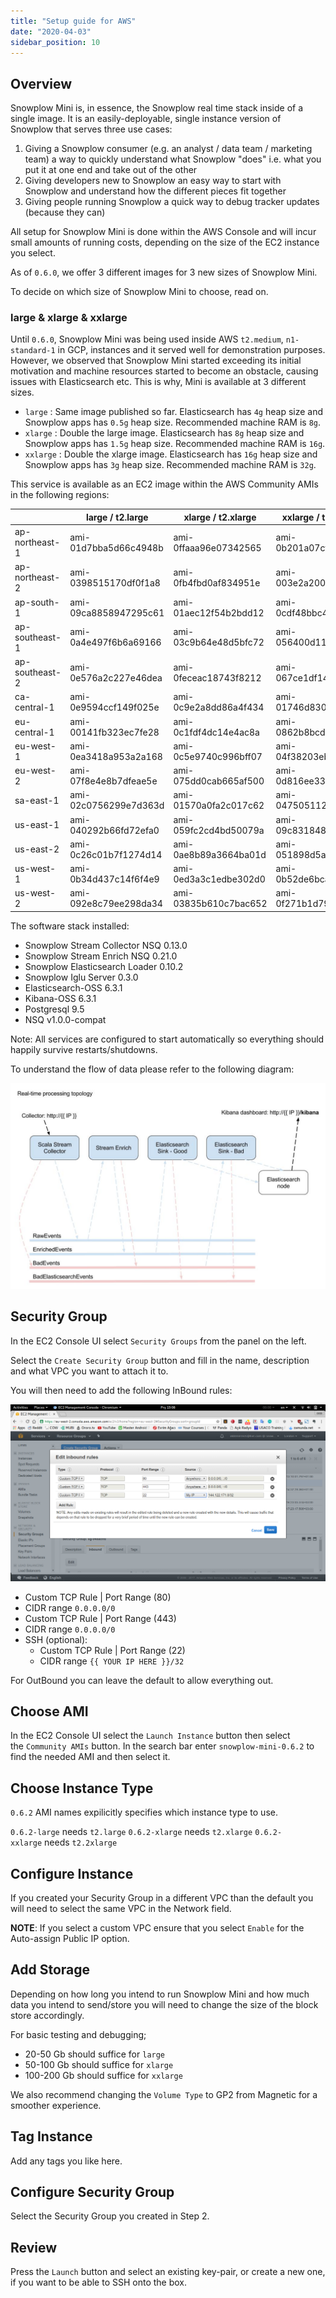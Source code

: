 ```yaml
---
title: "Setup guide for AWS"
date: "2020-04-03"
sidebar_position: 10
---
```


## Overview

Snowplow Mini is, in essence, the Snowplow real time stack inside of a single image. It is an easily-deployable, single instance version of Snowplow that serves three use cases:

1. Giving a Snowplow consumer (e.g. an analyst / data team / marketing team) a way to quickly understand what Snowplow "does" i.e. what you put it at one end and take out of the other
2. Giving developers new to Snowplow an easy way to start with Snowplow and understand how the different pieces fit together
3. Giving people running Snowplow a quick way to debug tracker updates (because they can)

All setup for Snowplow Mini is done within the AWS Console and will incur small amounts of running costs, depending on the size of the EC2 instance you select.

As of `0.6.0`, we offer 3 different images for 3 new sizes of Snowplow Mini.

To decide on which size of Snowplow Mini to choose, read on.

### large & xlarge & xxlarge

Until `0.6.0`, Snowplow Mini was being used inside AWS `t2.medium`, `n1-standard-1` in GCP, instances and it served well for demonstration purposes. However, we observed that Snowplow Mini started exceeding its initial motivation and machine resources started to become an obstacle, causing issues with Elasticsearch etc. This is why, Mini is available at 3 different sizes.

- `large` : Same image published so far. Elasticsearch has `4g` heap size and Snowplow apps has `0.5g` heap size. Recommended machine RAM is `8g`.
- `xlarge` : Double the large image. Elasticsearch has `8g` heap size and Snowplow apps has `1.5g` heap size. Recommended machine RAM is `16g`.
- `xxlarge` : Double the xlarge image. Elasticsearch has `16g` heap size and Snowplow apps has `3g` heap size. Recommended machine RAM is `32g`.

This service is available as an EC2 image within the AWS Community AMIs in the following regions:

|  | large / t2.large | xlarge / t2.xlarge | xxlarge / t2.xxlarge |
| --- | --- | --- | --- |
| ap-northeast-1 | ami-01d7bba5d66c4948b | ami-0ffaaa96e07342565 | ami-0b201a07cfb433128 |
| ap-northeast-2 | ami-0398515170df0f1a8 | ami-0fb4fbd0af834951e | ami-003e2a20033b543ab |
| ap-south-1 | ami-09ca8858947295c61 | ami-01aec12f54b2bdd12 | ami-0cdf48bbc42ece875 |
| ap-southeast-1 | ami-0a4e497f6b6a69166 | ami-03c9b64e48d5bfc72 | ami-056400d1161a82720 |
| ap-southeast-2 | ami-0e576a2c227e46dea | ami-0feceac18743f8212 | ami-067ce1df14d6dd691 |
| ca-central-1 | ami-0e9594ccf149f025e | ami-0c9e2a8dd86a4f434 | ami-01746d83094dc05f3 |
| eu-central-1 | ami-00141fb323ec7fe28 | ami-0c1fdf4dc14e4ac8a | ami-0862b8bcdbcfe843f |
| eu-west-1 | ami-0ea3418a953a2a168 | ami-0c5e9740c996bff07 | ami-04f38203eb1cd0b75 |
| eu-west-2 | ami-07f8e4e8b7dfeae5e | ami-075dd0cab665af500 | ami-0d816ee33b28fa317 |
| sa-east-1 | ami-02c0756299e7d363d | ami-01570a0fa2c017c62 | ami-047505112e6b9c455 |
| us-east-1 | ami-040292b66fd72efa0 | ami-059fc2cd4bd50079a | ami-09c831848aac6d52f |
| us-east-2 | ami-0c26c01b7f1274d14 | ami-0ae8b89a3664ba01d | ami-051898d5aae4c6094 |
| us-west-1 | ami-0b34d437c14f6f4e9 | ami-0ed3a3c1edbe302d0 | ami-0b52de6bcaaaa2036 |
| us-west-2 | ami-092e8c79ee298da34 | ami-03835b610c7bac652 | ami-0f271b1d79a2755c6 |

The software stack installed:

- Snowplow Stream Collector NSQ 0.13.0
- Snowplow Stream Enrich NSQ 0.21.0
- Snowplow Elasticsearch Loader 0.10.2
- Snowplow Iglu Server 0.3.0
- Elasticsearch-OSS 6.3.1
- Kibana-OSS 6.3.1
- Postgresql 9.5
- NSQ v1.0.0-compat

Note: All services are configured to start automatically so everything should happily survive restarts/shutdowns.

To understand the flow of data please refer to the following diagram:

![snowplow-mini-topology](images/snowplow-mini-topology.jpg)

## Security Group

In the EC2 Console UI select `Security Groups` from the panel on the left.

Select the `Create Security Group` button and fill in the name, description and what VPC you want to attach it to.

You will then need to add the following InBound rules:

![snowplow-mini-security-group-setup](images/security-groups-setup.png)

- Custom TCP Rule | Port Range (80)
- CIDR range `0.0.0.0/0`
- Custom TCP Rule | Port Range (443)
- CIDR range `0.0.0.0/0`
- SSH (optional):
    - Custom TCP Rule | Port Range (22)
    - CIDR range `{{ YOUR IP HERE }}/32`

For OutBound you can leave the default to allow everything out.

## Choose AMI

In the EC2 Console UI select the `Launch Instance` button then select the `Community AMIs` button. In the search bar enter `snowplow-mini-0.6.2` to find the needed AMI and then select it.

## Choose Instance Type

`0.6.2` AMI names expilicitly specifies which instance type to use.

`0.6.2-large` needs `t2.large` `0.6.2-xlarge` needs `t2.xlarge` `0.6.2-xxlarge` needs `t2.2xlarge`

## Configure Instance

If you created your Security Group in a different VPC than the default you will need to select the same VPC in the Network field.

**NOTE**: If you select a custom VPC ensure that you select `Enable` for the Auto-assign Public IP option.

## Add Storage

Depending on how long you intend to run Snowplow Mini and how much data you intend to send/store you will need to change the size of the block store accordingly.

For basic testing and debugging;

- 20-50 Gb should suffice for `large`
- 50-100 Gb should suffice for `xlarge`
- 100-200 Gb should suffice for `xxlarge`

We also recommend changing the `Volume Type` to GP2 from Magnetic for a smoother experience.

## Tag Instance

Add any tags you like here.

## Configure Security Group

Select the Security Group you created in Step 2.

## Review

Press the `Launch` button and select an existing key-pair, or create a new one, if you want to be able to SSH onto the box.
